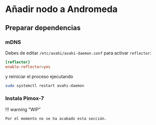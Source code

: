 # Añadir nodo a Andromeda
## Preparar dependencias
### mDNS
Debes de editar `/etc/avahi/avahi-daemon.conf` para activar `reflector`:

```toml
[reflector]
enable-reflector=yes
```

y reiniciar el proceso ejecutando
```bash
sudo systemctl restart avahi-daemon
```
### Instala Pimox-7
!!! warning "WIP"

    Por el momento no se ha acabado esta sección.
